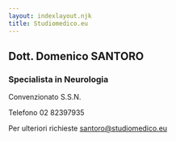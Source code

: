 ```yaml
---
layout: indexlayout.njk
title: Studiomedico.eu
---
```


## Dott. Domenico SANTORO

### Specialista in Neurologia 

Convenzionato S.S.N.

Telefono 02 82397935


Per ulteriori richieste santoro@studiomedico.eu
